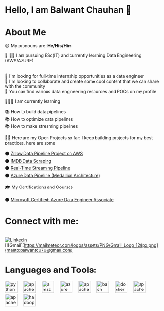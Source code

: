 # Hello, I am Balwant Chauhan 👋

# About Me 

😄 My pronouns are: **He/His/Him**

🔭  🧑‍🎓 I am pursuing BSc(IT) and currently learning Data Engineering (AWS/AZURE)  
&nbsp;  
&nbsp;  
👯 I'm looking for full-time internship opportunities as a data engineer  
💬 I'm looking to collaborate and create some cool content that we can share with the community  
🤘 You can find various data engineering resources and POCs on my profile  

🧑🏻🌱 I am currently learning  
&nbsp;  
📚 How to build data pipelines  
📚 How to optimize data pipelines  
📚 How to make streaming pipelines  

👨‍💻 Here are my Open Projects so far: I keep building projects for my best practices, here are some  
&nbsp;  
⚫ [Zillow Data Pipeline Project on AWS](https://github.com/balwant-chauhan-data-eng-project/zillow_data_pipiline)  
⚫ [IMDB Data Scraping](https://github.com/balwant-chauhan-data-eng-project/IMDB-Scrapping)  
⚫ [Real-Time Streaming Pipeline](https://github.com/balwant-chauhan-data-eng-project/real_time_data_pipeline-)  
⚫ [Azure Data Pipeline (Medallion Architecture)](https://github.com/balwant-chauhan-data-eng-project/Azure-Data-Pipeline)  

🎓 My Certifications and Courses  
&nbsp;  
⚫ [Microsoft Certified: Azure Data Engineer Associate](https://learn.microsoft.com/en-us/users/balwantchauhan-7169/credentials/2193e07270a1f8d6?ref=https%3A%2F%2Fwww.linkedin.com%2F)  

# Connect with me:  
&nbsp;  
[![LinkedIn](https://img.icons8.com/?size=48&id=xuvGCOXi8Wyg&format=png)](https://www.linkedin.com/in/balwant-chauhan-501641272/)    
[![Gmail](https://mailmeteor.com/logos/assets/PNG/Gmail_Logo_128px.png](mailto:balwantc070@gmail.com)

# Languages and Tools:
<div align="left">
  <img src="https://cdn.jsdelivr.net/gh/devicons/devicon/icons/python/python-original.svg" height="40" alt="python logo" />
  <img width="12" />
  <img src="https://cdn.jsdelivr.net/gh/devicons/devicon/icons/apachekafka/apachekafka-original.svg" height="40" alt="apachekafka logo" />
  <img width="12" />
  <img src="https://cdn.jsdelivr.net/gh/devicons/devicon/icons/amazonwebservices/amazonwebservices-line-wordmark.svg" height="40" alt="amazonwebservices logo" />
  <img width="12" />
  <img src="https://cdn.jsdelivr.net/gh/devicons/devicon/icons/azure/azure-original.svg" height="40" alt="azure logo" />
  <img width="12" />
  <img src="https://cdn.jsdelivr.net/gh/devicons/devicon/icons/apache/apache-original.svg" height="40" alt="apache logo" />
  <img width="12" />
  <img src="https://cdn.jsdelivr.net/gh/devicons/devicon/icons/bash/bash-original.svg" height="40" alt="bash logo" />
  <img width="12" />
  <img src="https://cdn.jsdelivr.net/gh/devicons/devicon/icons/docker/docker-original.svg" height="40" alt="docker logo" />
  <img width="12" />
  <img src="https://cdn.simpleicons.org/apachecassandra/1287B1" height="40" alt="apachecassandra logo" />
  <img width="12" />
  <img src="https://cdn.simpleicons.org/apacheairflow/017CEE" height="40" alt="apacheairflow logo" />
  <img width="12" />
  <img src="https://cdn.jsdelivr.net/gh/devicons/devicon/icons/hadoop/hadoop-original.svg" height="40" alt="hadoop logo" />
</div>

 

<div align="center">
  <img height="200" src=" "  />
</div>

 

 

 
